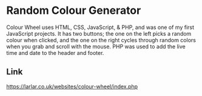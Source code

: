 # Random Colour Generator
Colour Wheel uses HTML, CSS, JavaScript, & PHP, and was one of my first JavaScript projects. It has two buttons; the one on the left picks a random colour when clicked, and the one on the right cycles through random colors when you grab and scroll with the mouse. PHP was used to add the live time and date to the header and footer.

## Link
https://larlar.co.uk/websites/colour-wheel/index.php
